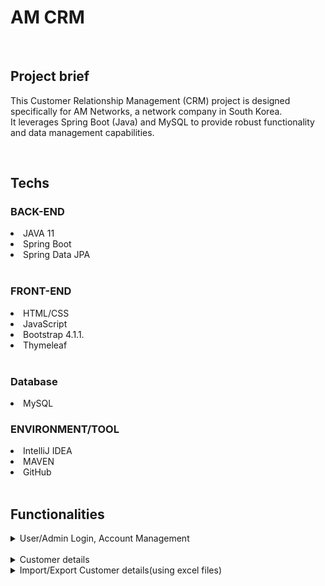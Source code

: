 <h1> AM CRM </h1>

<br>

<h2>Project brief</h2>

This Customer Relationship Management (CRM) project is designed specifically for AM Networks, a network company in South Korea. 
<br>
It leverages Spring Boot (Java) and MySQL to provide robust functionality and data management capabilities.

<br>

<h2>Techs</h2>

<h3>BACK-END</h3>
<li>JAVA 11</li>
<li>Spring Boot</li>
<li>Spring Data JPA</li>

<br>

<h3>FRONT-END</h3>
<li>HTML/CSS</li>
<li>JavaScript</li>
<li>Bootstrap 4.1.1.</li>
<li>Thymeleaf</li>

<br>

<h3>Database</h3>
<li>MySQL</li>

<h3>ENVIRONMENT/TOOL</h3>
<li>IntelliJ IDEA</li>
<li>MAVEN</li>
<li>GitHub</li>

<br>

<h2>Functionalities</h2>

<details>
  <summary>User/Admin Login, Account Management</summary>
  <img width="1414" alt="Screenshot 2024-03-15 at 3 32 39 PM" src="https://github.com/TeraSeo/SpringBoot-CRM-project/assets/96968917/27a5a967-7d38-4699-b1cd-ac44ff60d2de">
    <br>
    <img width="1427" alt="Screenshot 2024-03-15 at 3 35 22 PM" src="https://github.com/TeraSeo/SpringBoot-CRM-project/assets/96968917/2c998a81-6531-4f94-a135-2f2d03c098ad">
</details>

<br>

<details>
  <summary>Customer details</summary>
  <img width="1429" alt="Screenshot 2024-03-15 at 3 37 48 PM" src="https://github.com/TeraSeo/SpringBoot-CRM-project/assets/96968917/a6066fb2-4f40-4cf4-9c18-9d19114fc8f2">
    <br>
    <img width="1476" alt="Screenshot 2024-03-15 at 3 38 24 PM" src="https://github.com/TeraSeo/SpringBoot-CRM-project/assets/96968917/b017f5a1-32fd-4845-ab9e-0b07c950f5a1">
</details>

<details>
  <summary>Import/Export Customer details(using excel files)</summary>
  <img width="1505" alt="Screenshot 2024-03-15 at 3 39 40 PM" src="https://github.com/TeraSeo/SpringBoot-CRM-project/assets/96968917/25c466d1-9b95-43d2-8eb6-0467397fcf75">
    <br>
    <img width="1489" alt="Screenshot 2024-03-15 at 3 40 25 PM" src="https://github.com/TeraSeo/SpringBoot-CRM-project/assets/96968917/6b625e94-c707-46ca-87c9-0a62f80b09fb">
    <br>
    <img width="1313" alt="Screenshot 2024-03-15 at 3 41 19 PM" src="https://github.com/TeraSeo/SpringBoot-CRM-project/assets/96968917/3b10e4b4-1a6a-460a-b9a2-c8af55ce1274">
</details>

